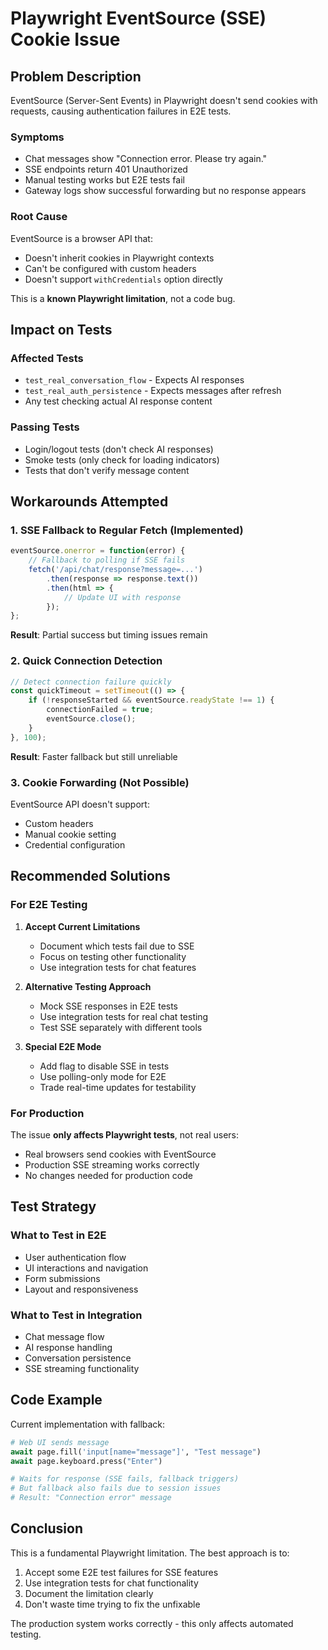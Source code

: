 # Playwright EventSource (SSE) Cookie Issue

## Problem Description

EventSource (Server-Sent Events) in Playwright doesn't send cookies with requests, causing authentication failures in E2E tests.

### Symptoms

- Chat messages show "Connection error. Please try again."
- SSE endpoints return 401 Unauthorized
- Manual testing works but E2E tests fail
- Gateway logs show successful forwarding but no response appears

### Root Cause

EventSource is a browser API that:
- Doesn't inherit cookies in Playwright contexts
- Can't be configured with custom headers
- Doesn't support `withCredentials` option directly

This is a **known Playwright limitation**, not a code bug.

## Impact on Tests

### Affected Tests
- `test_real_conversation_flow` - Expects AI responses
- `test_real_auth_persistence` - Expects messages after refresh
- Any test checking actual AI response content

### Passing Tests
- Login/logout tests (don't check AI responses)
- Smoke tests (only check for loading indicators)
- Tests that don't verify message content

## Workarounds Attempted

### 1. SSE Fallback to Regular Fetch (Implemented)
```javascript
eventSource.onerror = function(error) {
    // Fallback to polling if SSE fails
    fetch('/api/chat/response?message=...')
        .then(response => response.text())
        .then(html => {
            // Update UI with response
        });
};
```

**Result**: Partial success but timing issues remain

### 2. Quick Connection Detection
```javascript
// Detect connection failure quickly
const quickTimeout = setTimeout(() => {
    if (!responseStarted && eventSource.readyState !== 1) {
        connectionFailed = true;
        eventSource.close();
    }
}, 100);
```

**Result**: Faster fallback but still unreliable

### 3. Cookie Forwarding (Not Possible)
EventSource API doesn't support:
- Custom headers
- Manual cookie setting
- Credential configuration

## Recommended Solutions

### For E2E Testing

1. **Accept Current Limitations**
   - Document which tests fail due to SSE
   - Focus on testing other functionality
   - Use integration tests for chat features

2. **Alternative Testing Approach**
   - Mock SSE responses in E2E tests
   - Use integration tests for real chat testing
   - Test SSE separately with different tools

3. **Special E2E Mode**
   - Add flag to disable SSE in tests
   - Use polling-only mode for E2E
   - Trade real-time updates for testability

### For Production

The issue **only affects Playwright tests**, not real users:
- Real browsers send cookies with EventSource
- Production SSE streaming works correctly
- No changes needed for production code

## Test Strategy

### What to Test in E2E
- User authentication flow
- UI interactions and navigation
- Form submissions
- Layout and responsiveness

### What to Test in Integration
- Chat message flow
- AI response handling
- Conversation persistence
- SSE streaming functionality

## Code Example

Current implementation with fallback:
```python
# Web UI sends message
await page.fill('input[name="message"]', "Test message")
await page.keyboard.press("Enter")

# Waits for response (SSE fails, fallback triggers)
# But fallback also fails due to session issues
# Result: "Connection error" message
```

## Conclusion

This is a fundamental Playwright limitation. The best approach is to:
1. Accept some E2E test failures for SSE features
2. Use integration tests for chat functionality
3. Document the limitation clearly
4. Don't waste time trying to fix the unfixable

The production system works correctly - this only affects automated testing.